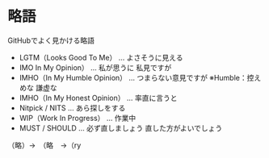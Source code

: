 # 略語  
GitHubでよく見かける略語  
- LGTM（Looks Good To Me）  … よさそうに見える  
- IMO In My Opinion） … 私が思うに 私見ですが  
- IMHO（In My Humble Opinion） … つまらない意見ですが ※Humble：控えめな 謙虚な  
- IMHO（In My Honest Opinion） … 率直に言うと  
- Nitpick / NITS … あら探しをする
- WIP（Work In Progress） … 作業中  
- MUST / SHOULD … 必ず直しましょう 直した方がよいでしょう  

（略）→　（略　→（ry
